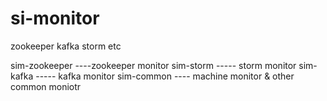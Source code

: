 si-monitor
====
zookeeper kafka storm etc

sim-zookeeper ----zookeeper monitor
sim-storm ----- storm monitor
sim-kafka ----- kafka monitor
sim-common ---- machine monitor & other common moniotr